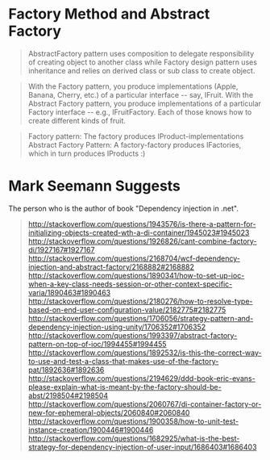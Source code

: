 Factory Method and Abstract Factory
===================================

> AbstractFactory pattern uses composition to delegate responsibility of creating object to another class
> while Factory design pattern uses inheritance and relies on derived class or sub class to create object.

> With the Factory pattern, you produce implementations (Apple, Banana, Cherry, etc.) of a particular interface -- say, IFruit.
> With the Abstract Factory pattern, you produce implementations of a particular Factory interface -- e.g., IFruitFactory. Each of those knows how to create different kinds of fruit.

> Factory pattern: The factory produces IProduct-implementations
> Abstract Factory Pattern: A factory-factory produces IFactories, which in turn produces IProducts :)

Mark Seemann Suggests
=====================

The person who is the author of book "Dependency injection in .net".
> http://stackoverflow.com/questions/1943576/is-there-a-pattern-for-initializing-objects-created-wth-a-di-container/1945023#1945023
> http://stackoverflow.com/questions/1926826/cant-combine-factory-di/1927167#1927167
> http://stackoverflow.com/questions/2168704/wcf-dependency-injection-and-abstract-factory/2168882#2168882
> http://stackoverflow.com/questions/1890341/how-to-set-up-ioc-when-a-key-class-needs-session-or-other-context-specific-varia/1890463#1890463
> http://stackoverflow.com/questions/2180276/how-to-resolve-type-based-on-end-user-configuration-value/2182775#2182775
> http://stackoverflow.com/questions/1706056/strategy-pattern-and-dependency-injection-using-unity/1706352#1706352
> http://stackoverflow.com/questions/1993397/abstract-factory-pattern-on-top-of-ioc/1994455#1994455
> http://stackoverflow.com/questions/1892532/is-this-the-correct-way-to-use-and-test-a-class-that-makes-use-of-the-factory-pat/1892636#1892636
> http://stackoverflow.com/questions/2194629/ddd-book-eric-evans-please-explain-what-is-meant-by-the-factory-should-be-abst/2198504#2198504
> http://stackoverflow.com/questions/2060767/di-container-factory-or-new-for-ephemeral-objects/2060840#2060840
> http://stackoverflow.com/questions/1900358/how-to-unit-test-instance-creation/1900446#1900446
> http://stackoverflow.com/questions/1682925/what-is-the-best-strategy-for-dependency-injection-of-user-input/1686403#1686403
